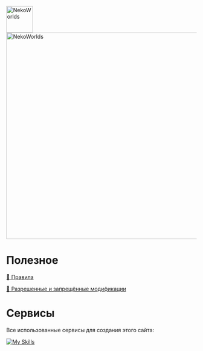 <div>
	<p>
		<a href="https://nekocorp.gq"><img src="https://svgur.com/i/wYH.svg" width="70" alt="NekoWorlds" /></a>
		<a href="https://nekocorp.gq"><img src="https://i.ibb.co/10h1Pmm/nwwnew.png" width="546" alt="NekoWorlds" /></a>
	<p>
</div>

# Полезное

[📖 Правила](https://github.com/wesleezz/nekoworlds/blob/main/src/pages/rules)

[🧩 Разрешенные и запрещённые модификации](https://github.com/wesleezz/nekoworlds/blob/main/src/pages/rules/mods)

# Сервисы

Все использованные сервисы для создания этого сайта: <br>

[![My Skills](https://skillicons.dev/icons?i=vercel,netlify,tailwind,github,vscode,idea)](https://skillicons.dev)
